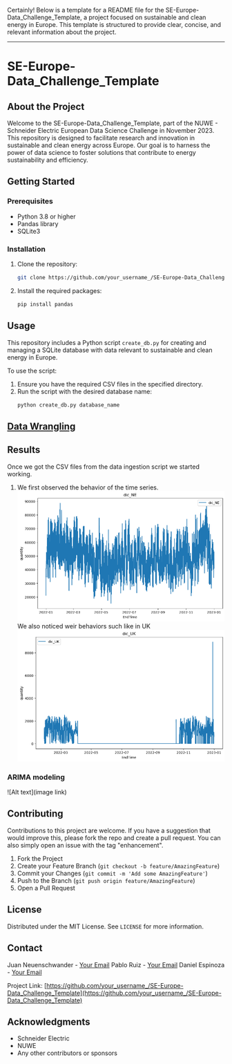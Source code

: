 Certainly! Below is a template for a README file for the SE-Europe-Data_Challenge_Template, a project focused on sustainable and clean energy in Europe. This template is structured to provide clear, concise, and relevant information about the project.

---

# SE-Europe-Data_Challenge_Template

## About the Project

Welcome to the SE-Europe-Data_Challenge_Template, part of the NUWE - Schneider Electric European Data Science Challenge in November 2023. This repository is designed to facilitate research and innovation in sustainable and clean energy across Europe. Our goal is to harness the power of data science to foster solutions that contribute to energy sustainability and efficiency.

## Getting Started

### Prerequisites

- Python 3.8 or higher
- Pandas library
- SQLite3

### Installation

1. Clone the repository:
   ```sh
   git clone https://github.com/your_username_/SE-Europe-Data_Challenge_Template.git
   ```
2. Install the required packages:
   ```sh
   pip install pandas
   ```

## Usage

This repository includes a Python script `create_db.py` for creating and managing a SQLite database with data relevant to sustainable and clean energy in Europe.

To use the script:
1. Ensure you have the required CSV files in the specified directory.
2. Run the script with the desired database name:
   ```sh
   python create_db.py database_name
   ```
## [Data Wrangling](https://github.com/JuanNeuenschwandesBTS/MachineDreamerHackatom/blob/main/jupyter_notebook/data_processing.ipynb)

## Results
Once we got the CSV files from the data ingestion script we started working.

1. We first observed the behavior of the time series.
![DA_normal_features]
We also noticed weir behaviors such like in UK
![DA_unnormal_features]


### ARIMA modeling 

![Alt text](image link)

## Contributing

Contributions to this project are welcome. If you have a suggestion that would improve this, please fork the repo and create a pull request. You can also simply open an issue with the tag "enhancement".

1. Fork the Project
2. Create your Feature Branch (`git checkout -b feature/AmazingFeature`)
3. Commit your Changes (`git commit -m 'Add some AmazingFeature'`)
4. Push to the Branch (`git push origin feature/AmazingFeature`)
5. Open a Pull Request

## License

Distributed under the MIT License. See `LICENSE` for more information.

## Contact

Juan Neuenschwander - [Your Email](mailto:juan.neuenschwander@hotmail.com)
Pablo Ruiz - [Your Email](mailto:pabloweb8@gmail.con)
Daniel Espinoza - [Your Email](mailto:danielx.1997@gmail.com)

Project Link: [https://github.com/your_username_/SE-Europe-Data_Challenge_Template](https://github.com/your_username_/SE-Europe-Data_Challenge_Template)

## Acknowledgments

- Schneider Electric
- NUWE
- Any other contributors or sponsors



<!-- MARKDOWN LINKS & IMAGES -->
[DA_normal_features]: Images/gen_dic_NE.png
[DA_unnormal_features]: Images/gen_dic_UK.png
